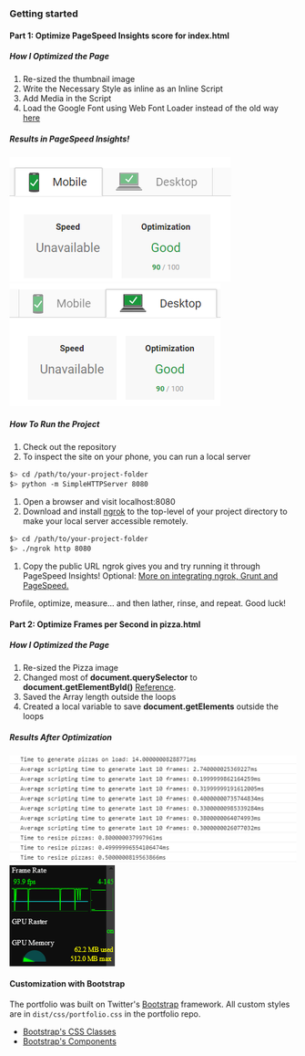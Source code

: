 ### Getting started

#### Part 1: Optimize PageSpeed Insights score for index.html

##### How I Optimized the Page
1. Re-sized the thumbnail image
2. Write the Necessary Style as inline as an Inline Script
3. Add Media in the Script
4. Load the Google Font using Web Font Loader instead of the old way [here](https://github.com/typekit/webfontloader)

##### Results in PageSpeed Insights!
![Mobile Test](https://github.com/Sohaibzh/Udacity-FEND-Misk-Project4/blob/master/img/IndexTest1.png) 
![Desktop Test](https://github.com/Sohaibzh/Udacity-FEND-Misk-Project4/blob/master/img/IndexTest2.png) 



##### How To Run the Project

1. Check out the repository
1. To inspect the site on your phone, you can run a local server

  ```bash
  $> cd /path/to/your-project-folder
  $> python -m SimpleHTTPServer 8080
  ```

1. Open a browser and visit localhost:8080
1. Download and install [ngrok](https://ngrok.com/) to the top-level of your project directory to make your local server accessible remotely.

  ``` bash
  $> cd /path/to/your-project-folder
  $> ./ngrok http 8080
  ```

1. Copy the public URL ngrok gives you and try running it through PageSpeed Insights! Optional: [More on integrating ngrok, Grunt and PageSpeed.](http://www.jamescryer.com/2014/06/12/grunt-pagespeed-and-ngrok-locally-testing/)

Profile, optimize, measure... and then lather, rinse, and repeat. Good luck!

#### Part 2: Optimize Frames per Second in pizza.html

##### How I Optimized the Page
1. Re-sized the Pizza image
2. Changed most of **document.querySelector** to **document.getElementById()** [Reference](https://developer.mozilla.org/en-US/docs/Web/API/Document/getElementById/).
3. Saved the Array length outside the loops
4. Created a local variable to save **document.getElements** outside the loops

##### Results After Optimization
![Load Time](https://github.com/Sohaibzh/Udacity-FEND-Misk-Project4/blob/master/img/pizzaTest1.png) 
![FPS](https://github.com/Sohaibzh/Udacity-FEND-Misk-Project4/blob/master/img/pizzaTest2.png) 


#### Customization with Bootstrap
The portfolio was built on Twitter's <a href="http://getbootstrap.com/">Bootstrap</a> framework. All custom styles are in `dist/css/portfolio.css` in the portfolio repo.

* <a href="http://getbootstrap.com/css/">Bootstrap's CSS Classes</a>
* <a href="http://getbootstrap.com/components/">Bootstrap's Components</a>
